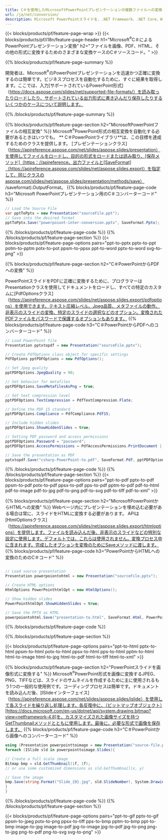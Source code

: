 ```yaml
---
title: C＃を使用したMicrosoftPowerPointプレゼンテーションの複数ファイルへの変換
url: /ja/net/conversion/
description: Microsoft PowerPointスライドを、.NET Framework、.NET Core、Windows Azure、Mono、またはXamarinプラットフォーム上のPDF、HTML、および画像形式を含むさまざまなファイルに変換します。
---
```


{{< blocks/products/pf/feature-page-wrap >}}
{{< blocks/products/pf/i18n/feature-page-header h1="Microsoft<sup>®</sup>C＃によるPowerPointプレゼンテーション変換" h2="ファイルを画像、PDF、HTML、その他の形式に変換するためのさまざまな変換ケースのC＃ソースコード。" >}}

{{% blocks/products/pf/feature-page-summary %}}

開発者は、Microsoft<sup>®</sup>のPowerPointプレゼンテーションを迅速かつ正確に変換するのは簡単です。ビジネスプロセスを自動化するために、すぐに結果を取得します。ここでは、入力[サポートされているPowerPoint形式]（https://docs.aspose.com/slides/net/supported-file-formats/）を読み取ったりロードしたり、サポートされている出力形式に書き込んだり保存したりするいくつかのケースについて説明します。 

{{% /blocks/products/pf/feature-page-summary  %}}

{{% blocks/products/pf/feature-page-section  h2="MicrosoftPowerPointファイルの相互変換" %}}
Microsoft<sup>®</sup>PowerPoint形式の相互変換を自動化する必要があるときはいつでも。 ** C＃PowerPointライブラリ**は、この目標を達成するためのクラスを提供します。 [プレゼンテーションクラス]（https://apireference.aspose.com/net/slides/aspose.slides/presentation）を使用してファイルをロードし、目的の形式をロードまたは読み取り、[保存メソッド]（https：//apireference。出力ファイルと[SaveFormat]（https://apireference.aspose.com/slides/net/aspose.slides.export）を指定して、同じクラスのaspose.com/slides/net/aspose.slides/presentation/methods/save） /saveformat).OutputFormat。 
{{% blocks/products/pf/feature-page-code h3="Microsoft PowerPointプレゼンテーション用のC＃コンバーターコード" %}}

```cs
// Load the Source File
var pptToPptx = new Presentation("sourceFile.ppt");
// Save into the desired format
pptToPptx.Save("powerpoiont-inter-conversion.pptx", SaveFormat.Pptx);   
```
{{% /blocks/products/pf/feature-page-code  %}}
{{% /blocks/products/pf/feature-page-section %}}
{{< blocks/products/pf/feature-page-options pairs="ppt-to-pptx pptx-to-ppt potm-to-pptm potx-to-pot ppsm-to-ppsx ppt-to-word pptx-to-word svg-to-png" >}}


{{% blocks/products/pf/feature-page-section  h2="C＃PowerPointからPDFへの変換" %}}

PowerPointスライドをPDFに正確に変換するために、プログラマーはPresentationクラスを使用してドキュメントをロードし、すべての特定のカスタムに[PdfOptionsクラス]（https://apireference.aspose.com/slides/net/aspose.slides.export/pdfoptions）を使用できます。テキスト圧縮レベル、Jpeg品質、メタファイルの動作、非表示のスライドの変換、特定のスライドの選択などのオプション。変換されたPDFファイルをパスワードで保護するオプションもあります。
{{% blocks/products/pf/feature-page-code h3="C＃PowerPointからPDFへのコンバーターコード" %}}

```cs
// Load PowerPoint file
Presentation pptxtopdf = new Presentation("sourceFile.pptx");

// Create PdfOptions class object for specific settings
PdfOptions pptPDFOptions = new PdfOptions();

// Set Jpeg quality
pptPDFOptions.JpegQuality = 90;

// Set behavior for metafiles
pptPDFOptions.SaveMetafilesAsPng = true;

// Set text compression level
pptPDFOptions.TextCompression = PdfTextCompression.Flate;

// Define the PDF 15 standard
pptPDFOptions.Compliance = PdfCompliance.Pdf15;

// Include hidden slides
pptPDFOptions.ShowHiddenSlides = true;

// Setting PDF password and access permissions
pptPDFOptions.Password = "password";
pptPDFOptions.AccessPermissions = PdfAccessPermissions.PrintDocument | PdfAccessPermissions.HighQualityPrint;

// Save the presentation as PDF
pptxtopdf.Save("csharp-PowerPoint-to.pdf", SaveFormat.Pdf, pptPDFOptions);

```
{{% /blocks/products/pf/feature-page-code  %}}
{{% /blocks/products/pf/feature-page-section %}}
{{< blocks/products/pf/feature-page-options pairs="ppt-to-pdf pptx-to-pdf ppsm-to-pdf potx-to-pdf ppsx-to-pdf pps-to-pdf pptm-to-pdf pdf-to-html pdf-to-image pdf-to-jpg pdf-to-png pdf-to-svg pdf-to-tiff pdf-to-xml" >}}


{{% blocks/products/pf/feature-page-section  h2="MicrosoftPowerPointからHTMLへの変換" %}}
Webページ内にプレゼンテーションを埋め込む必要がある場合は常に、スライドをHTMLに変換する必要があります。 APIは[HtmlOptionsクラス]（https://apireference.aspose.com/slides/net/aspose.slides.export/htmloptions）を提供します。ファイルを読み込んだ後、非表示のスライドなどの特別な設定に使用します。デフォルトでは、これらは使用されません。変換プロセス中に含まれます。完成したオプションを変換のためにSaveメソッドに渡します。
{{% blocks/products/pf/feature-page-code h3="PowerPointからHTMLへの変換のためのC＃コード" %}}

```cs

// Load source presentation 
Presentation powerpoiontohtml = new Presentation("sourceFile.pptx");

// Create HTML options
HtmlOptions PowerPointhtmlOpt = new HtmlOptions();

// Show hidden slides
PowerPointhtmlOpt.ShowHiddenSlides = true;

// Save the PPTX as HTML
powerpoiontohtml.Save("presentation-to.html", SaveFormat.Html, PowerPointhtmlOpt); 

```
{{% /blocks/products/pf/feature-page-code %}}

{{% /blocks/products/pf/feature-page-section %}}

{{< blocks/products/pf/feature-page-options pairs="ppt-to-html pptx-to-html ppsm-to-html potx-to-html ppsx-to-html pps-to-html pptm-to-html html-to-image html-to-jpg html-to-pdf html-to-tiff html-to-xml" >}}

{{% blocks/products/pf/feature-page-section  h2="PowerPointスライドを画像形式に変換する" %}}
Microsoft<sup>®</sup>PowerPoint形式を画像に変換するJPEG、PNG、TIFFなどは、スライドのサムネイルを作成するために主に使用されるもう1つの一般的な使用例です。コーディングプロセスは簡単です。ドキュメントを読み込んだ後、[ISlideインターフェイス]（https://apireference.aspose.com/net/slides/aspose.slides/islide）を使用して各スライドを繰り返し処理します。各反復中に、（ビットマップオブジェクト）[https://docs.microsoft.com/en-us/dotnet/api/system.drawing.bitmap?view=netframework-4.8]を、カスタマイズされた画像サイズを持つGetThumbnailメソッドとともに使用します。最後に、必要な形式で画像を保存します。
{{% blocks/products/pf/feature-page-code h3="C＃PowerPointから画像へのコンバーターコード" %}}
```cs
using (Presentation powerpointtoimage = new Presentation("source-file.ppt")){
foreach (ISlide sld in powerpointtoimage.Slides){

// Create a full scale image
Bitmap bmp = sld.GetThumbnail(1f, 1f);
// or use some customized dimensions as sld.GetThumbnail(x, y)

// Save the image
bmp.Save(string.Format("Slide_{0}.jpg", sld.SlideNumber), System.Drawing.Imaging.ImageFormat.Jpeg);
}
}
```
{{% /blocks/products/pf/feature-page-code %}}
{{% /blocks/products/pf/feature-page-section %}}

{{< blocks/products/pf/feature-page-options pairs="ppt-to-gif pptx-to-gif ppsm-to-jpeg potx-to-png ppsx-to-tiff pps-to-bmp pptm-to-bmp ppt-to-bmp image-to-jpg image-to-pdf jpg-to-image jpg-to-pdf jpg-to-png png-to-jpg png-to-pdf png-to-svg svg-to-png" >}}